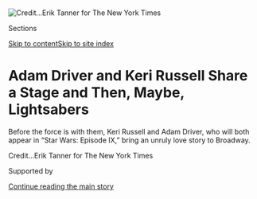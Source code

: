<div id="app">

<div>

<div>

<div>

</div>

<div data-aria-hidden="false">

<div id="site-content" data-role="main">

<div>

<div class="css-1aor85t" style="opacity:0.000000001;z-index:-1;visibility:hidden">

<div class="css-1hqnpie">

<div class="css-epjblv">

<span class="css-17xtcya">[Theater](/section/theater)</span><span class="css-x15j1o">|</span><span class="css-fwqvlz">Adam
Driver and Keri Russell Share a Stage and Then, Maybe,
Lightsabers</span>

</div>

<div class="css-k008qs">

<div class="css-1iwv8en">

<span class="css-18z7m18"></span>

<div>

</div>

</div>

<span class="css-1n6z4y">https://nyti.ms/2Hp0vAS</span>

<div class="css-1705lsu">

<div class="css-4xjgmj">

<div class="css-4skfbu" data-role="toolbar" data-aria-label="Social Media Share buttons, Save button, and Comments Panel with current comment count" data-testid="share-tools">

  - 
  - 
  - 
  - 
    
    <div class="css-6n7j50">
    
    </div>

  - 
  - 

</div>

</div>

</div>

</div>

</div>

</div>

<div class="css-11qgg8s">

</div>

<div id="fullBleedHeaderContent">

<div class="css-n4ws9g">

![<span class="css-cnj6d5 e1z0qqy90" itemprop="copyrightHolder"><span class="css-1ly73wi e1tej78p0">Credit...</span><span><span>Erik
Tanner for The New York
Times</span></span></span>](https://static01.graylady3jvrrxbe.onion/images/2019/03/10/arts/10ADAM-KERI-MAIN/merlin_151452093_cced39cd-6a0d-416d-b1f0-cb28c63559ff-articleLarge.jpg?quality=75&auto=webp&disable=upscale)

</div>

<div class="css-a3jxye">

<div class="css-6cn7ki">

<div class="NYTAppHideMasthead css-1bcu9v6 e1suatyy0">

<div class="section css-1o1qe8k e1suatyy2">

<div class="css-cu5p7t er09x8g0">

<div class="css-6n7j50">

</div>

<span class="css-1dv1kvn">Sections</span>

[Skip to content](#site-content)[Skip to site
index](#site-index)

</div>

<div class="css-10698na e1huz5gh0">

</div>

</div>

</div>

<div class="css-1sojcmr ehdk2mb0">

# Adam Driver and Keri Russell Share a Stage and Then, Maybe, Lightsabers

</div>

Before the force is with them, Keri Russell and Adam Driver, who will
both appear in “Star Wars: Episode IX,” bring an unruly love story to
Broadway.

</div>

</div>

<div class="css-nwzfg5 e1gnum310">

<span class="css-1f9pvn2 theater"></span><span class="css-cnj6d5 e1z0qqy90" itemprop="copyrightHolder"><span class="css-1ly73wi e1tej78p0">Credit...</span><span><span>Erik
Tanner for The New York Times</span></span></span>

</div>

<div id="sponsor-wrapper" class="css-1hyfx7x">

<div id="sponsor-slug" class="css-19vbshk">

Supported by

</div>

[Continue reading the main
story](#after-sponsor)

<div id="sponsor" class="ad sponsor-wrapper" style="text-align:center;height:100%;display:block">

</div>

<div id="after-sponsor">

</div>

</div>

<div class="css-1wx1auc e1gnum311">

<div class="css-18e8msd">

<div class="css-vp77d3 epjyd6m0">

<div class="css-1baulvz">

By [<span class="css-1baulvz last-byline" itemprop="name">Alexis
Soloski</span>](https://www.nytimes3xbfgragh.onion/by/alexis-soloski)

</div>

</div>

  - March 7,
    2019

  - 
    
    <div class="css-4xjgmj">
    
    <div class="css-d8bdto" data-role="toolbar" data-aria-label="Social Media Share buttons, Save button, and Comments Panel with current comment count" data-testid="share-tools">
    
      - 
      - 
      - 
      - 
        
        <div class="css-6n7j50">
        
        </div>
    
      - 
      - 
    
    </div>
    
    </div>

</div>

</div>

</div>

<div class="section meteredContent css-1r7ky0e" name="articleBody" itemprop="articleBody">

<div class="css-1fanzo5 StoryBodyCompanionColumn">

<div class="css-53u6y8">

Nine floors above Times Square, Adam Driver hurtled through a door — or
what would become a door once the set was fully built — thundering about
the traffic, the parking, the trash. “This street’s dying of crotch
rot,” he bellowed.

“Do I know you?” Keri Russell asked coolly.

It was the second week of rehearsals for [Lanford
Wilson’s](https://www.nytimes3xbfgragh.onion/2011/03/25/theater/lanford-wilson-pulitzer-prize-winning-playwright-dies-at-73.html)
[“Burn This,”](http://www.thehudsonbroadway.com/whatson/burn-this/) a
combustible 1987 play about the unlikely romance between Anna (Ms.
Russell), a serious-minded choreographer, and Pale (Mr. Driver), a
hothead restaurant manager. Anna has a gentlemanly boyfriend, Burton.
Pale has a wife, two kids and a line of cocaine where his superego
should be. If you tried to match them on Tinder, your phone might
explode. Still, anguish and pheromones jolt them into love or lust or
something more relentless.

</div>

</div>

<div class="css-79elbk" data-testid="photoviewer-wrapper">

<div class="css-z3e15g" data-testid="photoviewer-wrapper-hidden">

</div>

<div class="css-1a48zt4 ehw59r15" data-testid="photoviewer-children">

![<span class="css-16f3y1r e13ogyst0" data-aria-hidden="true">“These
people want to feel something big,” Adam Driver said. “We’re not often
given that space to feel. Or probably we are, but we don’t take
it.”</span><span class="css-cnj6d5 e1z0qqy90" itemprop="copyrightHolder"><span class="css-1ly73wi e1tej78p0">Credit...</span><span>Erik
Tanner for The New York
Times</span></span>](https://static01.graylady3jvrrxbe.onion/images/2019/03/10/arts/10adam-keri3/merlin_151452102_8e8bb200-0b59-4037-8a0d-0fd55aaf15b2-articleLarge.jpg?quality=75&auto=webp&disable=upscale)

</div>

</div>

<div class="css-1fanzo5 StoryBodyCompanionColumn">

<div class="css-53u6y8">

“It’s a weird love story,” Ms. Russell said once rehearsal had paused.
“It’s a unique one. It’s a good one.” And it’s one that collides two
masterly, if hugely dissimilar actors — Mr. Driver, 35, who brings a
Method hyperintensity to every project, even the brash traumedy “Girls,”
and Ms. Russell, 42, a former teen star who perfected steely interiority
on the espionage drama “The Americans.”

</div>

</div>

<div class="css-1fanzo5 StoryBodyCompanionColumn">

<div class="css-53u6y8">

“Burn This,” which begins previews at the Hudson Theater on March 15,
was originally announced with Jake Gyllenhaal attached. (Other famous
Pales: [John
Malkovich](https://www.nytimes3xbfgragh.onion/1987/10/15/theater/stage-burn-this-by-wilson.html),
[Edward
Norton](https://www.nytimes3xbfgragh.onion/2002/09/20/movies/theater-review-revival-works-a-transformation.html).)
After some [scheduling
zigzags](https://www.nytimes3xbfgragh.onion/2016/10/22/theater/jake-gyllenhaal-broadway-burn-this.html),
[Mr.
Driver](https://www.nytimes3xbfgragh.onion/2016/12/28/movies/adam-driver-interview-paterson-silence.html)
replaced him. [Ms.
Russell](https://www.nytimes3xbfgragh.onion/2016/03/20/arts/television/keri-russell-discusses-the-americans-her-pregnancy-and-life-at-40.html)
joined the director Michael Mayer’s production last summer, just after
she signed on for “Star Wars: Episode IX,” the ultrasecret final
installment of the current saga in which Mr. Driver plays the angsty
villain Kylo Ren. Whom does Ms. Russell play in “Star Wars”? She starred
as a superspy for six seasons. Good luck getting her to talk.

Mr. Driver, a recent Oscar nominee for
“[BlacKkKlansman](https://www.nytimes3xbfgragh.onion/2018/08/09/movies/blackkklansman-review-spike-lee.html),”
enrolled at Juilliard after a stint in the Marines and spent his
post-grad years in the theater. But “Burn This” is his first play since
he began shooting “Girls” in 2013. Ms. Russell was a Mouseketeer and
then a fickle college student in
[“Felicity.”](https://abc.go.com/shows/felicity) She has appeared in
only one other play, Neil LaBute’s [“Fat
Pig”](https://www.nytimes3xbfgragh.onion/2004/12/16/theater/reviews/shes-fat-hes-a-man-can-they-find-love.html)
in 2004. Until her partner and “The Americans” co-star, [Matthew
Rhys](https://www.nytimes3xbfgragh.onion/2012/01/22/theater/matthew-rhys-in-look-back-in-anger-on-new-york-stage.html),
talked her into a reading of “Burn This,” she hadn’t wanted to do
another
one.

</div>

</div>

<div class="css-79elbk" data-testid="photoviewer-wrapper">

<div class="css-z3e15g" data-testid="photoviewer-wrapper-hidden">

</div>

<div class="css-1a48zt4 ehw59r15" data-testid="photoviewer-children">

<div class="css-1xdhyk6 erfvjey0">

<span class="css-1ly73wi e1tej78p0">Image</span>

<div class="css-zjzyr8">

<div data-testid="lazyimage-container" style="height:276.46666666666664px">

</div>

</div>

</div>

<span class="css-16f3y1r e13ogyst0" data-aria-hidden="true">“It’s a
weird love story,” Keri Russell said. “It’s a unique one. It’s a good
one.”</span><span class="css-cnj6d5 e1z0qqy90" itemprop="copyrightHolder"><span class="css-1ly73wi e1tej78p0">Credit...</span><span>Erik
Tanner for The New York Times</span></span>

</div>

</div>

<div class="css-1fanzo5 StoryBodyCompanionColumn">

<div class="css-53u6y8">

Ms. Russell and Mr. Driver know each other through Mr. Rhys, who
appeared with Mr. Driver in the moody 2012 revival of [“Look Back in
Anger.”](https://www.nytimes3xbfgragh.onion/2012/02/03/theater/reviews/look-back-in-anger-starring-matthew-rhys.html)
The two couples (Mr. Driver is married to the actress Joanne Tucker)
live just down the street from each other in Brooklyn Heights and are
friendly. Which probably explains why, during a brief photo shoot that
morning, Mr. Driver messed with Ms. Russell’s boot when he was meant to
lie reverently at her feet and why she suffocated him with her shirt
just when he was looking especially sultry. It can be hard to smolder at
10 a.m.

Once they’d collected themselves, they sat down on the “Burn This” set
to discuss big feelings, fierce chemistry and whether or not they cross
lightsabers. These are edited excerpts from the conversation.

</div>

</div>

<div class="css-1fanzo5 StoryBodyCompanionColumn">

<div class="css-53u6y8">

**Why did you want to work on “Burn This”?**  

**ADAM DRIVER** If I’m going to do a play, I like the idea of it being
something contemporary, something American, kind of at a fever pitch. I
knew this play from before, from Juilliard. I had played Pale, which is
embarrassing, a kid in a costume at 23, being like, “I know what I’m
talking about\!” I had no idea.

**KERI RUSSELL** I hadn’t been actively searching to do a play. But I
thought, I guess I’ll do the reading. And then it just felt like such an
escape. We’re so inundated with all of this political stuff and
obviously it’s very important. But it felt so nice to read something
just about feelings. And it touched me. Everyone talks about the
fireworks of Pale and how crazy he is. But there’s something about the
relationship that really moved me. I cried.

**DRIVER** These people need to live gigantic lives in order to feel
something. These people want to feel something big. We’re not often
given that space to feel. Or probably we are, but we don’t take it.
We’re too distracted by everything else.

**RUSSELL** [Tanya Berezin](http://www.tanyaberezin.com/), she holds the
rights to “Burn This.” Before we started, she came in and said Lanford’s
characters need everything about their lives to feel humongous. They
wanted to do the best possible art, they wanted to fall in love in the
best possible way. Everything had to mean something and it had to be
huge.

And you sort of go, ‘Well, I did want to do that, but I guess I needed
to make money, too.” Or, “I did really like that guy, but he was a lot
of work.” Life moves in.

**These characters are in so much pain. What’s the experience of
rehearsing that kind of pain?**

**DRIVER** The rehearsals are six hours long. You get in that mind-set
for six hours and you go home, you’re still pumping, and it’s hard to
not make everything urgent. My dog will do something pretty mundane and
my first impulse will be like, “WHAT THE — ” \[The rest of Mr. Driver’s
sentence was too colorful for publication.\] I’m not good at letting
things go. Other people are and I envy that. I’m always working. It’s
always in the back of my mind. There’s a benefit to constantly asking
yourself questions about it. The disadvantage is you drive yourself
insane.

**In the play, Anna says that she and Pale are apples and oranges. I’m
not sure they’re both even fruit. What attracts them to each other?**

</div>

</div>

<div class="css-1fanzo5 StoryBodyCompanionColumn">

<div class="css-53u6y8">

**RUSSELL** Pale’s feelings are so loud and he’s not embarrassed by
them, he’s not ashamed of them. I know a few people like that and
they’re so fun to be around. Pale, he’s so alive. Burton is a great
guy. He’s rich and he’s polite and he’s nice. But he doesn’t have the
stuff, the excitement. That’s what Anna wants desperately.

**DRIVER** I think there’s hopefully a physical attraction, though ——

**RUSSELL** I’m not going to do that.

**This play only works if we feel that connection, pheromones that hit
the back row. How do you find that?**

**DRIVER** I don’t know if that’s something we really work on. I feel
like either it’s there ——

**RUSSELL** Or it’s not.

**DRIVER** We don’t sit around and consciously work on chemistry. We
have such affection for each other, but that doesn’t really matter. It’s
what the play is.

**RUSSELL** But when someone is truly vulnerable in front of you,
there’s this immediate connection, an instant intimacy. This crazy
first moment where they meet, it’s so intimate, so raw. There’s
definitely an animal thing in this connection. But I don’t know that you
can work on it.

**Do you think most people want what these people want, to feel
overwhelmed by emotion, attraction?**

**RUSSELL** Of course\! Yes\! That’s what everyone wants. Although these
days all I want is a hotel room. Alone. Someone to connect with, who
cares about that? I want room service.
\[Laughs.\]

</div>

</div>

<div class="css-79elbk" data-testid="photoviewer-wrapper">

<div class="css-z3e15g" data-testid="photoviewer-wrapper-hidden">

</div>

<div class="css-1a48zt4 ehw59r15" data-testid="photoviewer-children">

<div class="css-1xdhyk6 erfvjey0">

<span class="css-1ly73wi e1tej78p0">Image</span>

<div class="css-zjzyr8">

<div data-testid="lazyimage-container" style="height:241.66666666666663px">

</div>

</div>

</div>

<span class="css-16f3y1r e13ogyst0" data-aria-hidden="true">Mr. Driver
as Kylo Ren in “Star Wars: The Last
Jedi.”</span><span class="css-cnj6d5 e1z0qqy90" itemprop="copyrightHolder"><span class="css-1ly73wi e1tej78p0">Credit...</span><span>Industrial
Light & Magic/Lucasfilm</span></span>

</div>

</div>

<div class="css-1fanzo5 StoryBodyCompanionColumn">

<div class="css-53u6y8">

**DRIVER** Your laugh is becoming more and more maniacal.

**So the sex in this play occurs offstage ——**

**DRIVER** Except this time.

</div>

</div>

<div class="css-1fanzo5 StoryBodyCompanionColumn">

<div class="css-53u6y8">

**RUSSELL** \[deadpan\] We are doing it onstage. Twice.

**DRIVER** No. \[Laughing.\] It’s offstage.

**Still, there’s some kissing, and some hands under Anna’s robe. Are you
working with an** **[intimacy
choreographer](https://www.nytimes3xbfgragh.onion/2017/06/15/theater/need-to-fake-an-orgasm-theres-an-intimacy-choreographer-for-that.html)?**

**RUSSELL** No, there’s nothing too crazytown. It’s pretty tame. I think
we’ve both done a lot worse. There was one Tuesday morning on “The
Americans,” 7 a.m., Staten Island, I show up and they were like, “This
is the threesome on the bed.” I said to the sweet little assistant
director, “I need a beer in my hand in the next 15 minutes or this is
not going to happen.”

**You have very different backgrounds. Keri, you’ve been working since
you were 15. Adam, you had formal training at one of the best
conservatories in the country. Do you feel like you approach acting
differently?**

**RUSSELL** I’m sure. My stage career is so limited and this is a new
crazy leap of faith. I was not going to do it and Matthew was like, “Do
it, do it. It’ll be fine.” I was like, will it? Knowing Adam a little
bit, his sensitivity, I thought, Oh, I could do this with him. Because
it’s not my world, it’s a different style altogether, which is very
daunting.

**DRIVER** But it *is* your world.

**RUSSELL** It’s not my experience. Right now, I’m losing about 15
pounds of weight every day. Sweat and
nerves.

</div>

</div>

<div class="css-79elbk" data-testid="photoviewer-wrapper">

<div class="css-z3e15g" data-testid="photoviewer-wrapper-hidden">

</div>

<div class="css-1a48zt4 ehw59r15" data-testid="photoviewer-children">

<div class="css-1xdhyk6 erfvjey0">

<span class="css-1ly73wi e1tej78p0">Image</span>

<div class="css-zjzyr8">

<div data-testid="lazyimage-container" style="height:257.77777777777777px">

</div>

</div>

</div>

<span class="css-16f3y1r e13ogyst0" data-aria-hidden="true">Russell and
Matthew Rhys in “The
Americans.”</span><span class="css-cnj6d5 e1z0qqy90" itemprop="copyrightHolder"><span class="css-1ly73wi e1tej78p0">Credit...</span><span>Patrick
Harbron/FX</span></span>

</div>

</div>

<div class="css-1fanzo5 StoryBodyCompanionColumn">

<div class="css-53u6y8">

**Why do theater at all? Theater is very exposing. It doesn’t really
pay. You don’t get to grow with characters as you did on your television
series**.

**RUSSELL** I don’t have an answer right now.

**DRIVER** Good, I’ll vamp. In theater, it’s different every night. The
audiences are different. I mean, I came from a theater background where
there’s always a new question to ask yourself. I got used to that. It
was hard to adjust to suddenly doing a TV show or a huge franchise.
That’s why I can’t watch anything I do. I know the potential of not
having a right answer, of not settling. In the theater you get to
explore it again tomorrow. Whereas in film, that’s it. Your mistakes,
that’s it.

**You’ve recently ended prestige series, “The Americans” and “Girls.”
Are you consciously trying to choose different projects and different
characters?**

**RUSSELL** I like what I like. Probably if something came across that
was like a 1980s spy I probably wouldn’t want to do it.

**DRIVER** You try to work with the good filmmakers if you can, then
just because they’re different people, the things you work on are
different. And you want to work with the best playwrights. But I don’t
sort of consciously think, O.K., now I have to do a
thing.

</div>

</div>

<div class="css-79elbk" data-testid="photoviewer-wrapper">

<div class="css-z3e15g" data-testid="photoviewer-wrapper-hidden">

</div>

<div class="css-1a48zt4 ehw59r15" data-testid="photoviewer-children">

<div class="css-1xdhyk6 erfvjey0">

<span class="css-1ly73wi e1tej78p0">Image</span>

<div class="css-zjzyr8">

<div data-testid="lazyimage-container" style="height:541.3333333333334px">

</div>

</div>

</div>

<span class="css-16f3y1r e13ogyst0" data-aria-hidden="true">The actors
will appear this month in “Burn This,” a combustible 1987 play about an
unlikely
romance.</span><span class="css-cnj6d5 e1z0qqy90" itemprop="copyrightHolder"><span class="css-1ly73wi e1tej78p0">Credit...</span><span>Erik
Tanner for The New York Times</span></span>

</div>

</div>

<div class="css-1fanzo5 StoryBodyCompanionColumn">

<div class="css-53u6y8">

**Adam, you’re just back from the Oscars. Spike Lee finally has a win.
How did you ——**

**DRIVER** It was a great moment. To be there to share that with him was
pretty special. Being there for that, watching him talking about it all
afterward was a pretty thrilling night.

</div>

</div>

<div class="css-1fanzo5 StoryBodyCompanionColumn">

<div class="css-53u6y8">

**This isn’t your only collaboration this year. You also both appear in
“Star Wars: Episode IX.” What can you tell me? Did you have scenes
together?**

**DRIVER** Don’t know. Don’t know if we did.

**RUSSELL** Nothing nothing nothing.

**DRIVER** I can’t say if we had any scenes together.

**No climactic lightsaber battle then?**

**DRIVER** Someone had a lightsaber.

**RUSSELL** It was pretty cool, that’s all I have to say.

</div>

</div>

</div>

<div>

</div>

<div>

</div>

<div>

</div>

<div>

<div id="bottom-wrapper" class="css-1ede5it">

<div id="bottom-slug" class="css-l9onyx">

Advertisement

</div>

[Continue reading the main
story](#after-bottom)

<div id="bottom" class="ad bottom-wrapper" style="text-align:center;height:100%;display:block;min-height:90px">

</div>

<div id="after-bottom">

</div>

</div>

</div>

</div>

</div>

## Site Index

<div>

</div>

## Site Information Navigation

  - [© <span>2020</span> <span>The New York Times
    Company</span>](https://help.nytimes3xbfgragh.onion/hc/en-us/articles/115014792127-Copyright-notice)

<!-- end list -->

  - [NYTCo](https://www.nytco.com/)
  - [Contact
    Us](https://help.nytimes3xbfgragh.onion/hc/en-us/articles/115015385887-Contact-Us)
  - [Work with us](https://www.nytco.com/careers/)
  - [Advertise](https://nytmediakit.com/)
  - [T Brand Studio](http://www.tbrandstudio.com/)
  - [Your Ad
    Choices](https://www.nytimes3xbfgragh.onion/privacy/cookie-policy#how-do-i-manage-trackers)
  - [Privacy](https://www.nytimes3xbfgragh.onion/privacy)
  - [Terms of
    Service](https://help.nytimes3xbfgragh.onion/hc/en-us/articles/115014893428-Terms-of-service)
  - [Terms of
    Sale](https://help.nytimes3xbfgragh.onion/hc/en-us/articles/115014893968-Terms-of-sale)
  - [Site
    Map](https://spiderbites.nytimes3xbfgragh.onion)
  - [Help](https://help.nytimes3xbfgragh.onion/hc/en-us)
  - [Subscriptions](https://www.nytimes3xbfgragh.onion/subscription?campaignId=37WXW)

</div>

</div>

</div>

</div>
